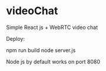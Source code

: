 # videoChat
Simple React js + WebRTC video chat

Deploy:

npm run build
node server.js 

Node js by default works on port 8080
